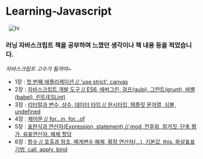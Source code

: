    **Learning-Javascript**
   ================================
      ![hi](http://postfiles10.naver.net/MjAxODAzMDJfMjAx/MDAxNTE5OTIyOTY3MjY1.NsNhsyhpb604f1A39znFCoPbdvVW8oWjXCcI-q-ugLYg.MVdKSDdCGIuGfDKOyTStUw8T8e2fuLTR5RqQHu4SVbMg.JPEG.1ilsang/image_1186469521519922950272.jpg?type=w966)
### 러닝 자바스크립트 책을 공부하며 느꼈던 생각이나 책 내용 등을 적었습니다.
  *자바스크립트 고수가 될꺼야~*
- 1장 : [첫 번째 애플리케이션 // 'use strict', canvas](http://1ilsang.blog.me/221219717134)
- 2장 : [자바스크립트 개발 도구 // ES6, 에버그린, 걸프(gulp), 그런트(grunt), 바벨(babel), 린트(ESLint)](http://1ilsang.blog.me/221219793471)
- 3장 : [리터럴과 변수, 상수, 데이터 타입 // 원시타입, 템플릿 문자열, 심볼, undefined](http://1ilsang.blog.me/221220388734)
- 4장 : [제어문 // for...in, for...of](http://1ilsang.blog.me/221220420865)
- 5장 : [표현식과 연산자(Expression, statement) // mod, 전후위, 참거짓, 단축 평가, 쉼표연산자, 해체 할당](http://1ilsang.blog.me/221221570279)
- 6장 : [함수 // 호출과 참조, 매게변수 해체, 확장 연산자(...), 기본값, this, 화살표표기법, call, apply, bind](http://1ilsang.blog.me/221223011094)



